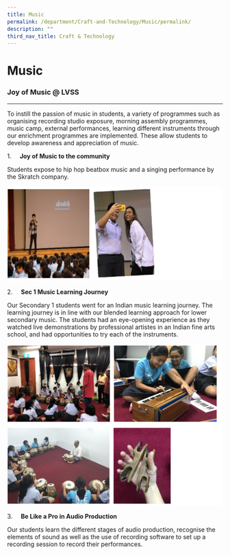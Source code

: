 ```yaml
---
title: Music
permalink: /department/Craft-and-Technology/Music/permalink/
description: ""
third_nav_title: Craft & Technology
---
```

Music
=====

### Joy of Music @ LVSS
-------------------

To instill the passion of music in students, a variety of programmes such as organising recording studio exposure, morning assembly programmes, music camp, external performances, learning different instruments through our enrichment programmes are implemented. These allow students to develop awareness and appreciation of music.

1.     **Joy of Music to the community**

Students expose to hip hop beatbox music and a singing performance by the Skratch company.

![](/images/Music.png)

2.     **Sec 1 Music Learning Journey**

Our Secondary 1 students went for an Indian music learning journey. The learning journey is in line with our blended learning approach for lower secondary music. The students had an eye-opening experience as they watched live demonstrations by professional artistes in an Indian fine arts school, and had opportunities to try each of the instruments.

![](/images/Music1.png)

3.     **Be Like a Pro in Audio Production**

Our students learn the different stages of audio production, recognise the elements of sound as well as the use of recording software to set up a recording session to record their performances.